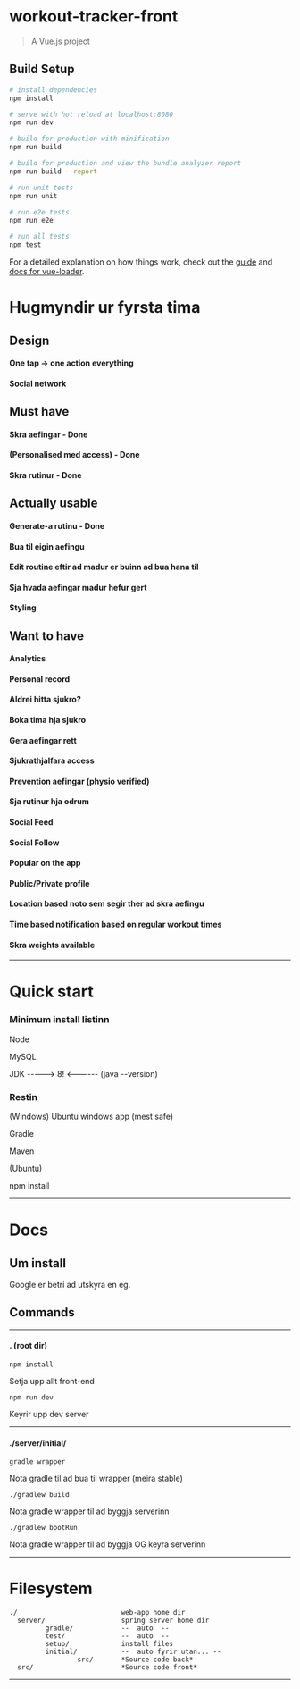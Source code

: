 # workout-tracker-front

> A Vue.js project

## Build Setup

``` bash
# install dependencies
npm install

# serve with hot reload at localhost:8080
npm run dev

# build for production with minification
npm run build

# build for production and view the bundle analyzer report
npm run build --report

# run unit tests
npm run unit

# run e2e tests
npm run e2e

# run all tests
npm test
```

For a detailed explanation on how things work, check out the [guide](http://vuejs-templates.github.io/webpack/) and [docs for vue-loader](http://vuejs.github.io/vue-loader).



# Hugmyndir ur fyrsta tima


## Design

#### One tap -> one action everything

#### Social network



## Must have

#### Skra aefingar - Done

#### (Personalised med access) - Done

#### Skra rutinur - Done


## Actually usable

#### Generate-a rutinu - Done

#### Bua til eigin aefingu

#### Edit routine eftir ad madur er buinn ad bua hana til

#### Sja hvada aefingar madur hefur gert

#### Styling



## Want to have

#### Analytics

#### Personal record

####

#### Aldrei hitta sjukro?

#### Boka tima hja sjukro

#### Gera aefingar rett

#### Sjukrathjalfara access

#### Prevention aefingar (physio verified)

#### Sja rutinur hja odrum

#### Social Feed

#### Social Follow

#### Popular on the app

#### Public/Private profile

#### Location based noto sem segir ther ad skra aefingu

#### Time based notification based on regular workout times

#### Skra weights available

---

# Quick start


### Minimum install listinn

Node

MySQL

JDK -----> 8! <------ (java --version)

### Restin

(Windows) Ubuntu windows app (mest safe)

Gradle

Maven

(Ubuntu)

npm install

---

# Docs

## Um install

Google er betri ad utskyra en eg.

## Commands

---

#### . (root dir)

`npm install`

  Setja upp allt front-end

`npm run dev`

  Keyrir upp dev server

---

#### ./server/initial/

`gradle wrapper`

  Nota gradle til ad bua til wrapper (meira stable)

`./gradlew build`   

  Nota gradle wrapper til ad byggja serverinn

`./gradlew bootRun`   

  Nota gradle wrapper til ad byggja OG keyra serverinn

---

# Filesystem

    ./                          web-app home dir
      server/                   spring server home dir
             gradle/            --  auto  --
             test/              --  auto  --
             setup/             install files
             initial/           --  auto fyrir utan... --
                     src/       *Source code back*
      src/                      *Source code front*



---
